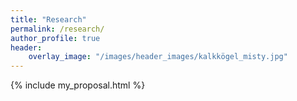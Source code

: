 ```yaml
---
title: "Research"
permalink: /research/
author_profile: true
header: 
    overlay_image: "/images/header_images/kalkkögel_misty.jpg"
---
```


{% include my_proposal.html %}